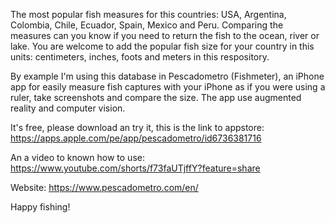 The most popular fish measures for this countries: USA, Argentina, Colombia, Chile, Ecuador, Spain, Mexico and Peru. Comparing the measures can you know if you need to return the fish to the ocean, river or lake.
You are welcome to add the popular fish size for your country in this units: centimeters, inches, foots and meters in this respository.

By example I'm using this database in Pescadometro (Fishmeter), an iPhone app for easily measure fish captures with your iPhone as if you were using a ruler, take screenshots and compare the size. The app use augmented reality and computer vision.

It's free, please download an try it, this is the link to appstore:
https://apps.apple.com/pe/app/pescadometro/id6736381716

An a video to known how to use:
https://www.youtube.com/shorts/f73faUTjffY?feature=share

Website:
https://www.pescadometro.com/en/

Happy fishing!
